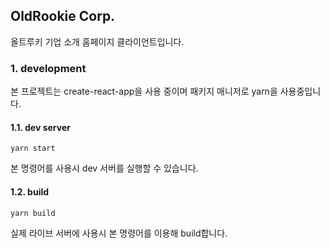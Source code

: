## OldRookie Corp.

올트루키 기업 소개 홈페이지 클라이언트입니다. 

### 1. development

본 프로젝트는 create-react-app을 사용 중이며 패키지 매니저로 yarn을 사용중입니다. 

#### 1.1. dev server

`yarn start`

본 명령어를 사용시 dev 서버를 실행할 수 있습니다. 

#### 1.2. build

`yarn build`

실제 라이브 서버에 사용시 본 명령어를 이용해 build합니다.

